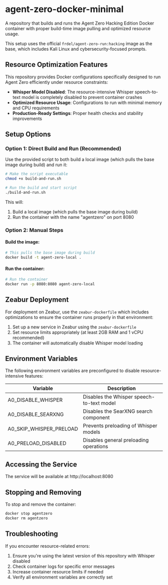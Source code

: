 # agent-zero-docker-minimal

A repository that builds and runs the Agent Zero Hacking Edition Docker container with proper build-time image pulling and optimized resource usage.

This setup uses the official `frdel/agent-zero-run:hacking` image as the base, which includes Kali Linux and cybersecurity-focused prompts.

## Resource Optimization Features

This repository provides Docker configurations specifically designed to run Agent Zero efficiently under resource constraints:

- **Whisper Model Disabled**: The resource-intensive Whisper speech-to-text model is completely disabled to prevent container crashes
- **Optimized Resource Usage**: Configurations to run with minimal memory and CPU requirements
- **Production-Ready Settings**: Proper health checks and stability improvements

## Setup Options

### Option 1: Direct Build and Run (Recommended)

Use the provided script to both build a local image (which pulls the base image during build) and run it:

```bash
# Make the script executable
chmod +x build-and-run.sh

# Run the build and start script
./build-and-run.sh
```

This will:
1. Build a local image (which pulls the base image during build)
2. Run the container with the name "agentzero" on port 8080

### Option 2: Manual Steps

#### Build the image:

```bash
# This pulls the base image during build
docker build -t agent-zero-local .
```

#### Run the container:

```bash
# Run the container
docker run -p 8080:8080 agent-zero-local
```

## Zeabur Deployment

For deployment on Zeabur, use the `zeabur-dockerfile` which includes optimizations to ensure the container runs properly in that environment:

1. Set up a new service in Zeabur using the `zeabur-dockerfile`
2. Set resource limits appropriately (at least 2GB RAM and 1 vCPU recommended)
3. The container will automatically disable Whisper model loading

## Environment Variables

The following environment variables are preconfigured to disable resource-intensive features:

| Variable | Description |
|----------|-------------|
| A0_DISABLE_WHISPER | Disables the Whisper speech-to-text model |
| A0_DISABLE_SEARXNG | Disables the SearXNG search component |
| A0_SKIP_WHISPER_PRELOAD | Prevents preloading of Whisper models |
| A0_PRELOAD_DISABLED | Disables general preloading operations |

## Accessing the Service

The service will be available at http://localhost:8080

## Stopping and Removing

To stop and remove the container:

```bash
docker stop agentzero
docker rm agentzero
```

## Troubleshooting

If you encounter resource-related errors:

1. Ensure you're using the latest version of this repository with Whisper disabled
2. Check container logs for specific error messages
3. Increase container resource limits if needed
4. Verify all environment variables are correctly set
